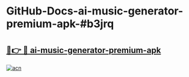 # GitHub-Docs-ai-music-generator-premium-apk-#b3jrq

# <h2><a href="https://andorid.site?title=ai-music-generator-premium-apk&ref=07A">🔗👉 🔴 ai-music-generator-premium-apk</a></h2>

[![acn](https://github.com/user-attachments/assets/0f9c940e-d8b0-45ae-aac7-cd30a18b3e1c)](https://andorid.site?title=ai-music-generator-premium-apk&ref=07A)

